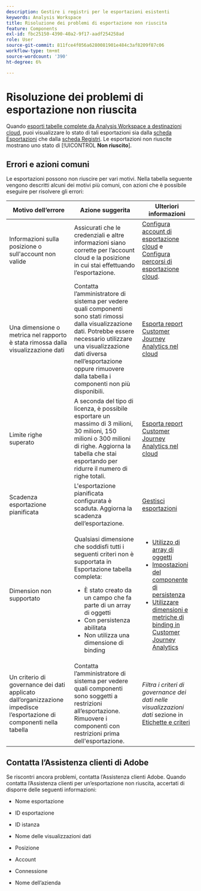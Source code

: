 ```yaml
---
description: Gestire i registri per le esportazioni esistenti
keywords: Analysis Workspace
title: Risoluzione dei problemi di esportazione non riuscita
feature: Components
exl-id: fbc25150-4390-40a2-9f17-aadf254258ad
role: User
source-git-commit: 811fce4f056a6280081901e484c3af8209f87c06
workflow-type: tm+mt
source-wordcount: '390'
ht-degree: 6%

---
```


# Risoluzione dei problemi di esportazione non riuscita

Quando [esporti tabelle complete da Analysis Workspace a destinazioni cloud](/help/analysis-workspace/export/export-cloud.md), puoi visualizzare lo stato di tali esportazioni sia dalla [scheda Esportazioni](/help/components/exports/manage-exports.md) che dalla [scheda Registri](/help/components/exports/manage-export-logs.md). Le esportazioni non riuscite mostrano uno stato di [!UICONTROL **Non riuscito**].

## Errori e azioni comuni

Le esportazioni possono non riuscire per vari motivi. Nella tabella seguente vengono descritti alcuni dei motivi più comuni, con azioni che è possibile eseguire per risolvere gli errori:

| Motivo dell’errore | Azione suggerita | Ulteriori informazioni |
|---------|----------|---------|
| Informazioni sulla posizione o sull&#39;account non valide | Assicurati che le credenziali e altre informazioni siano corrette per l’account cloud e la posizione in cui stai effettuando l’esportazione. | [Configura account di esportazione cloud](/help/components/exports/cloud-export-accounts.md) e [Configura percorsi di esportazione cloud](/help/components/exports/cloud-export-locations.md). |
| Una dimensione o metrica nel rapporto è stata rimossa dalla visualizzazione dati | Contatta l’amministratore di sistema per vedere quali componenti sono stati rimossi dalla visualizzazione dati. Potrebbe essere necessario utilizzare una visualizzazione dati diversa nell’esportazione oppure rimuovere dalla tabella i componenti non più disponibili. | [Esporta report Customer Journey Analytics nel cloud](/help/analysis-workspace/export/export-cloud.md) |
| Limite righe superato | A seconda del tipo di licenza, è possibile esportare un massimo di 3 milioni, 30 milioni, 150 milioni o 300 milioni di righe. Aggiorna la tabella che stai esportando per ridurre il numero di righe totali. | [Esporta report Customer Journey Analytics nel cloud](/help/analysis-workspace/export/export-cloud.md) |
| Scadenza esportazione pianificata | L&#39;esportazione pianificata configurata è scaduta. Aggiorna la scadenza dell’esportazione. | [Gestisci esportazioni](/help/components/exports/manage-exports.md) |
| Dimension non supportato | <p>Qualsiasi dimensione che soddisfi tutti i seguenti criteri non è supportata in Esportazione tabella completa:</p> <ul><li>È stato creato da un campo che fa parte di un array di oggetti</li><li>Con persistenza abilitata<li>Non utilizza una dimensione di binding</li> | <ul><li>[Utilizzo di array di oggetti](/help/use-cases/object-arrays.md)</li><li>[Impostazioni del componente di persistenza](/help/data-views/component-settings/persistence.md)<li>[Utilizzare dimensioni e metriche di binding in Customer Journey Analytics](/help/use-cases/data-views/binding-dimensions-metrics.md)</li> |
| Un criterio di governance dei dati applicato dall’organizzazione impedisce l’esportazione di componenti nella tabella | Contatta l’amministratore di sistema per vedere quali componenti sono soggetti a restrizioni all’esportazione. Rimuovere i componenti con restrizioni prima dell&#39;esportazione. | *Filtra i criteri di governance dei dati nelle visualizzazioni dati* sezione in [Etichette e criteri](/help/data-views/data-governance.md) |

## Contatta l’Assistenza clienti di Adobe

Se riscontri ancora problemi, contatta l’Assistenza clienti Adobe. Quando contatta l’Assistenza clienti per un’esportazione non riuscita, accertati di disporre delle seguenti informazioni:

* Nome esportazione

* ID esportazione

* ID istanza

* Nome delle visualizzazioni dati

* Posizione

* Account

* Connessione

* Nome dell’azienda
